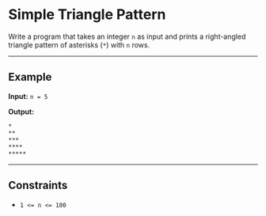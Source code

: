 # Simple Triangle Pattern

Write a program that takes an integer `n` as input and prints a right-angled triangle pattern of asterisks (`*`) with `n` rows.

---

## Example

**Input:**
`n = 5`

**Output:**

```
*
**
***
****
*****
```

---

## Constraints

- `1 <= n <= 100`
